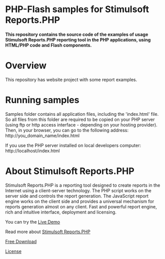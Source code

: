 # PHP-Flash samples for Stimulsoft Reports.PHP

#### This repository contains the source code of the examples of usage Stimulsoft Reports.PHP reporting tool in the PHP applications, using HTML/PHP code and Flash components.

# Overview
This repository has website project with some report examples.

# Running samples
Samples folder contains all application files, including the 'index.html' file. So all files from this folder are required to be copied on your PHP server (using ftp or http access interface - depending on your hosting provider). Then, in your browser, you can go to the following address: 
http://you_domain_name/index.html

If you use the PHP server installed on local developers computer: 
http://localhost/index.html

# About Stimulsoft Reports.PHP
Stimulsoft Reports.PHP is a reporting tool designed to create reports in the Internet using a client-server technology. The PHP script works on the server side and controls the report generation. The JavaScript report engine works on the client side and provides a universal mechanism for reports generation almost on any client. Fast and powerful report engine, rich and intuitive interface, deployment and licensing.

You can try the [Live Demo](http://demo.stimulsoft.com/#Flex)

Read more about [Stimulsoft Reports.PHP](https://www.stimulsoft.com/en/products/reports-php)

[Free Download](https://www.stimulsoft.com/en/downloads)

[License](LICENSE.md)
